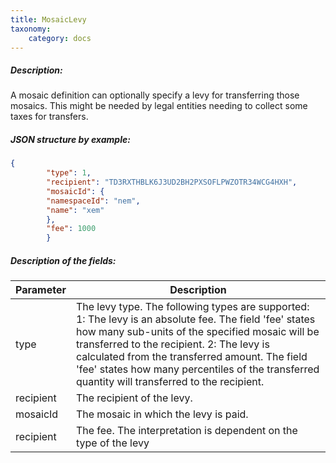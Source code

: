 ```yaml
---
title: MosaicLevy
taxonomy:
    category: docs
---
```


 
##### Description: 
A mosaic definition can optionally specify a levy for transferring those mosaics. This might be needed by legal entities needing to collect some taxes for transfers.

 
##### JSON structure by example: 
```json
{
        "type": 1,
        "recipient": "TD3RXTHBLK6J3UD2BH2PXSOFLPWZOTR34WCG4HXH",
        "mosaicId": {
        "namespaceId": "nem",
        "name": "xem"
        },
        "fee": 1000
        }
``` 
##### Description of the fields: 

| Parameter | Description |
|------|------|
| type | The levy type. The following types are supported: 1: The levy is an absolute fee. The field 'fee' states how many sub-units of the specified mosaic will be transferred to the recipient. 2: The levy is calculated from the transferred amount. The field 'fee' states how many percentiles of the transferred quantity will transferred to the recipient.   |
| recipient | The recipient of the levy. |
| mosaicId | The mosaic in which the levy is paid. |
| recipient | The fee. The interpretation is dependent on the type of the levy |

 
